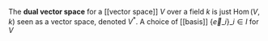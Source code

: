 The **dual vector space** for a [[vector space]] $V$ over a field $k$ is just $\operatorname{Hom}(V, k)$ seen as a vector space, denoted $V^*$. A choice of [[basis]] $\left\{\vec{e}\_i\right\}\_{i \in I}$ for $V$